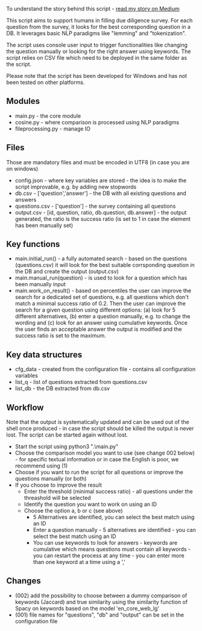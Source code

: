 To understand the story behind this script - [read my story on Medium](https://medium.com/@ludovicsauthier/natural-language-processing-nlp-for-dummies-feedback-from-the-field-9aa937ca088a?source=friends_link&sk=a064464ccfdd5aed76ea4962c7880d76)

This script aims to support humans in filling due diligence survey. For each question from the survey, it looks for the best corresponding question in a DB. It leverages basic NLP paradigms like "lemming" and "tokenization". 

The script uses console user input to trigger functionalities like changing the question manually or looking for the right answer using keywords. The script relies on CSV file which need to be deployed in the same folder as the script.

Please note that the script has been developed for Windows and has not been tested on other platforms.

## Modules
* main.py - the core module
* cosine.py - where comparison is processed using NLP paradigms
* fileprocessing.py - manage IO

## Files
Those are mandatory files and must be encoded in UTF8 (in case you are on windows)
* config.json - where key variables are stored - the idea is to make the script improvable, e.g. by adding new stopwords
* db.csv - ['question','answer'] - the DB with all existing questions and answers
* questions.csv - ['question'] - the survey containing all questions
* output.csv - [id, question, ratio, db.question, db.answer] - the output generated, the ratio is the success ratio (is set to 1 in case the element has been manually set)

## Key functions
* main.initial_run() - a fully automated search - based on the questions (questions.csv) it will look for the best suitable corrsponding question in the DB and create the output (output.csv)
* main.manual_run(question) - is used to look for a question which has been manually input
* main.work_on_result() - based on percentiles the user can improve the search for a dedicated set of questions, e.g. all questions which don't match a minimal success ratio of 0.2. Then the user can improve the search for a given question using different options: (a) look for 5 different alternatives, (b) enter a question manually, e.g. to change the wording and (c) look for an answer using cumulative keywords. Once the user finds an acceptable answer the output is modified and the success ratio is set to the maximum.

## Key data structures
* cfg_data - created from the configuration file - contains all configuration variables
* list_q - list of questions extracted from questions.csv
* list_db - the DB extracted from db.csv

## Workflow
Note that the output is systematically updated and can be used out of the shell once produced - in case the script should be killed the output is never lost. The script can be started again without lost.

* Start the script using python3 ".\main.py"  
* Choose the comparison model you want to use (see change 002 below) - for specific textual information or in case the English is poor, we recommend using (1)  
* Choose if you want to run the script for all questions or improve the questions manually (or both)  
* If you choose to improve the result  
    * Enter the threshold (minimal success ratio) - all questions under the threashold will be selected  
    * Identify the question you want to work on using an ID  
    * Choose the option a, b or c (see above)  
        * 5 Alternatives are identified, you can select the best match using an ID  
        * Enter a question manually - 5 alternatives are identified - you can select the best match using an ID   
        * You can use keywords to look for answers - keywords are cumulative which means questions must contain all keywords - you can restart the process at any time - you can enter more than one keyword at a time using a ','  
        
## Changes

* (002) add the possibility to choose between a dummy comparison of keywords (Jaccard) and true similarity using the similarity function of Spacy on keywords based on the model 'en_core_web_lg'
* (001) file names for "questions", "db" and "output" can be set in the configuration file